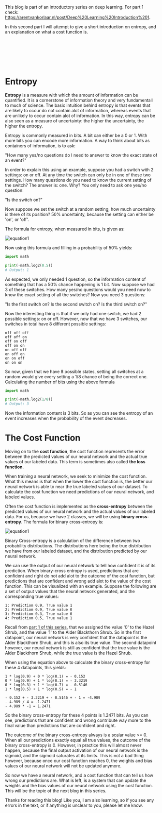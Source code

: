 [//]: # (TITLE: Deep Learning Introduction Part 2: Entropy and the Cost Function)
[//]: # (DATE: 2020-06-23)
[//]: # (TAGS: Artificial Intelligence, Deep Learning, Neural Networks)

This blog is part of an introductory series on deep learning.
For part 1 check: https://arentvankorlaar.nl/post/Deep%20Learning%20Introduction%201.

In this second part  I will attempt to give a short introduction
on entropy, and an explanation on what a cost function is.

</br>
</br>
</br>
</br>
</br>

# Entropy

**Entropy** is a measure with which the amount of information can be quantified. It is a cornerstone of information theory and very fundamentall to much of science. The basic intuition behind entropy is that events that are likely to occur do not contain alot of information, whereas events that are unlikely to occur contain alot of information. In this way,
entropy can be also seen as a measure of uncertainty: the higher the uncertainty, the higher the entropy.

Entropy is commonly measured in bits. A bit can either be a 0 or 1. With more bits you can encode more information. A way to think about bits as containers of information, is to ask: 

"How many yes/no questions do I need to answer to know the exact state of an event?"

In order to explain this using an example, suppose you had a switch with 2 settings: on or off. At any time the switch can only be in one of these two settings. How many questions do you need to know the current setting of the switch? The answer is: one. Why? You only need to ask one yes/no question: 

"Is the switch on?" 

Now suppose we set the switch at a random setting, how much uncertainty is there of its position? 50% uncertainty,
because the setting can either be 'on', or 'off'.

The formula for entropy, when measured in bits, is given as:

![equation1](/images/blog2_equation1.gif) 

Now using this formula and filling in a probability of 50% yields:

```python
import math

print(-math.log2(0.5))
# Output: 1
```

As expected, we only needed 1 question, so the information content of something that has a 50% chance happening is 1 bit. Now suppose we had 3 of these switches. How many yes/no questions would you need now to know the exact setting of all the switches? Now you need 3 questions:

"Is the first switch on? Is the second switch on? Is the third switch on?"

Now the interesting thing is that if we only had one switch, we had 2 possible settings: on or off. However, now that we have 3 switches, our switches in total have 8 different possible settings:

```
off off off
off off on
off on off
off on on
on off off
on off on
on on off
on on on
```

So now, given that we have 8 possible states, setting all switches at a random
would give every setting a 1/8 chance of being the correct one. Calculating the number of bits using the above formula

```python
import math

print(-math.log2(1/8))
# Output: 3
```

Now the information content is 3 bits. So as you can see the entropy of an event increases when the probability of the event decreases.

# The Cost Function

Moving on to the **cost function**, the cost function represents the error between the predicted values of our neural network and the actual true values of our labeled data. This term is sometimes also called **the loss function**.

When training a neural network, we seek to minimize the cost function. What this means is that when the lower the cost function is, the better our neural network is able to near the true labeled values of our dataset. To calculate the cost function we need predictions of our neural network, and labeled values.

Often the cost function is implemented as the **cross-entropy** between the predicted values of our neural network and the actual values of our labeled data. For us, because we have 2 classes, we will be using **binary cross-entropy**. The formula for binary cross-entropy is:

![equation1](/images/blog2_equation2.gif) 

Binary Cross-entropy is a calculation of the difference between two probability distributions. The distributions here being the true distribution we have from our labeled dataset, and the distribution predicted by our
neural network.

We can use the output of our neural network to tell how confident it is of its prediction. When binary-cross entropy is used, predictions that are confident and right do not add alot to the outcome of the cost function, but predictions that are confident and wrong add alot to the value of the cost function. This can be visualized with an example. Suppose the following are a set of output values that the neural network generated, and the corresponding true values:

```
1: Prediction 0.9, True value 1
2: Prediction 0.9, True value 0
3: Prediction 0.3, True value 0
4: Prediction 0.5, True value 1
```

Recall from [part 1 of this series](https://arentvankorlaar.nl/post/Deep%20Learning%20Introduction%201), that we assigned the value '0' to the Hazel Shrub, and the value '1' to the Alder Blackthorn Shrub.
So in the first datapoint, our neural network is very confident that the
datapoint is the Alder Blackthorn Shrub, and this is also its true value. The second datapoint however, our neural network is still as confident that the true value is the Alder Blackthorn Shrub, while the true value is the Hazel Shrub.

When using the equation above to calculate the binary cross-entropy for these 4 datapoints, this yields:

```
1 * log(0.9) + 0 * log(0.1) = - 0.152 
0 * log(0.9) + 1 * log(0.1) = - 3.3219
0 * log(0.3) + 1 * log(0.7) = - 0.5146
1 * log(0.5) + 1 * log(0.5) = - 1

- 0.152 + - 3.3219 + - 0.5146 + - 1 = -4.989
- 4.989 / 4 = -1.2471
- 4.989 * -1 = 1.2471
```

So the binary cross-entropy for these 4 points is 1.2471 bits.
As you can see, predictions that are confident and wrong contribute
way more to the final value than predictions that are confident
and right.

The outcome of the binary cross-entropy always is a scalar value >= 0.
When all our predictions exactly equal all true values, the outcome of the binary cross-entropy is 0. However, in practice this will almost never happen, because the final output activation of our neural network is the sigmoid, and the sigmoid saturates at its limits. This is not a bad thing however, because once our cost function reaches 0, the weights and bias values of our neural network will not be updated anymore.

So now we have a neural network, and a cost function that can tell us
how wrong our predictions are. What is left, is a system that can update
the weights and the bias values of our neural network using the cost function.
This will be the topic of the next blog in this series.

Thanks for reading this blog! Like you, I am also learning, so if you see any errors in the text, or if anything is unclear to you, please let me know.
